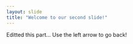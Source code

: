 ```yaml
---
layout: slide
title: "Welcome to our second slide!"
---
```

Editted this part...
Use the left arrow to go back!
